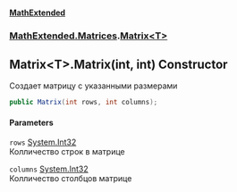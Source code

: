 #### [MathExtended](index.md 'index')
### [MathExtended.Matrices](MathExtended_Matrices.md 'MathExtended.Matrices').[Matrix&lt;T&gt;](MathExtended_Matrices_Matrix_T_.md 'MathExtended.Matrices.Matrix&lt;T&gt;')
## Matrix&lt;T&gt;.Matrix(int, int) Constructor
Создает матрицу с указанными размерами  
```csharp
public Matrix(int rows, int columns);
```
#### Parameters
<a name='MathExtended_Matrices_Matrix_T__Matrix(int_int)_rows'></a>
`rows` [System.Int32](https://docs.microsoft.com/en-us/dotnet/api/System.Int32 'System.Int32')  
Колличество строк в матрице
  
<a name='MathExtended_Matrices_Matrix_T__Matrix(int_int)_columns'></a>
`columns` [System.Int32](https://docs.microsoft.com/en-us/dotnet/api/System.Int32 'System.Int32')  
Колличество столбцов матрице
  
